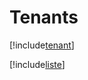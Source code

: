 # Tenants

[!include[tenant](tenants.tenant.autogen.md)]

[!include[liste](tenants.liste.autogen.md)]





































